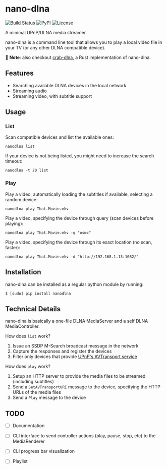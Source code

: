 nano-dlna
=========

[![Build Status](https://travis-ci.org/gabrielmagno/nano-dlna.svg?branch=master)](https://travis-ci.org/gabrielmagno/nano-dlna)
[![PyPI](https://img.shields.io/pypi/v/nanodlna.svg)](https://pypi.python.org/pypi/nanodlna)
[![License](https://img.shields.io/github/license/gabrielmagno/nano-dlna.svg)](https://github.com/gabrielmagno/nano-dlna/blob/master/LICENSE)

A minimal UPnP/DLNA media streamer.

nano-dlna is a command line tool that allows you to play a local video file in your TV (or any other DLNA compatible device).

🦀 **Note**: also checkout [crab-dlna](https://github.com/gabrielmagno/crab-dlna), a Rust implementation of nano-dlna.

Features
--------
- Searching available DLNA devices in the local network
- Streaming audio
- Streaming video, with subtitle support


Usage
-----

### List

Scan compatible devices and list the available ones:

    nanodlna list

If your device is not being listed, you might need to increase the search timeout:

    nanodlna -t 20 list


### Play

Play a video, automatically loading the subtitles if available, selecting a random device:

    nanodlna play That.Movie.mkv

Play a video, specifying the device through query (scan devices before playing):

    nanodlna play That.Movie.mkv -q "osmc"

Play a video, specifying the device through its exact location (no scan, faster):

    nanodlna play That.Movie.mkv -d "http://192.168.1.13:1082/"



Installation
------------

nano-dlna can be installed as a regular python module by running:

    $ [sudo] pip install nanodlna


Technical Details
-----------------

nano-dlna is basically a one-file DLNA MediaServer and a self DLNA MediaController.

How does `list` work?

1. Issue an SSDP M-Search broadcast message in the network
2. Capture the responses and register the devices
3. Filter only devices that provide [UPnP's AVTransport service](http://www.upnp.org/specs/av/UPnP-av-AVTransport-v3-Service-20101231.pdf)


How does `play` work?

1. Setup an HTTP server to provide the media files to be streamed (including subtitles)
2. Send a `SetAVTransportURI` message to the device, specifying the HTTP URLs of the media files
3. Send a `Play` message to the device


TODO
----
- [ ] Documentation
- [ ] CLI interface to send controller actions (play, pause, stop, etc) to the MediaRenderer
- [ ] CLI progress bar visualization
- [ ] Playlist

